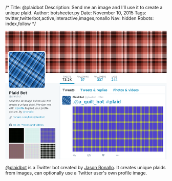 /*
Title: @plaidbot
Description: Send me an image and I'll use it to create a unique plaid.
Author: botsheeter.py
Date: November 10, 2015
Tags: twitter,twitterbot,active,interactive,images,ronallo
Nav: hidden
Robots: index,follow
*/

[![](/content/bots/twitterbots/images/plaidbot.png)](https://twitter.com/plaidbot)

[@plaidbot](https://twitter.com/plaidbot) is a Twitter bot created by [Jason Ronallo](https://twitter.com/ronallo). It creates unique plaids from images, can optionally use a Twitter user's own profile image.


